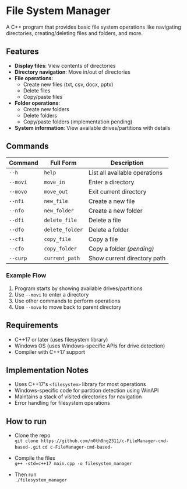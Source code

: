 # File System Manager

A C++ program that provides basic file system operations like navigating directories, creating/deleting files and folders, and more.

## Features

- **Display files**: View contents of directories
- **Directory navigation**: Move in/out of directories
- **File operations**:
  - Create new files (txt, csv, docx, pptx)
  - Delete files
  - Copy/paste files 
- **Folder operations**:
  - Create new folders
  - Delete folders
  - Copy/paste folders (implementation pending)
- **System information**: View available drives/partitions with details

## Commands

| Command   | Full Form      | Description                      |
|-----------|----------------|----------------------------------|
| `--h`     | `help`         | List all available operations    |
| `--movi`  | `move_in`      | Enter a directory                |
| `--movo`  | `move_out`     | Exit current directory           |
| `--nfi`   | `new_file`     | Create a new file                |
| `--nfo`   | `new_folder`   | Create a new folder              |
| `--dfi`   | `delete_file`  | Delete a file                    |
| `--dfo`   | `delete_folder`| Delete a folder                  |
| `--cfi`   | `copy_file`    | Copy a file                      |
| `--cfo`   | `copy_folder`  | Copy a folder *(pending)*        |
| `--curp`  | `current_path` | Show current directory path      |


### Example Flow
1. Program starts by showing available drives/partitions
2. Use `--movi` to enter a directory
3. Use other commands to perform operations
4. Use `--movo` to move back to parent directory

## Requirements

- C++17 or later (uses filesystem library)
- Windows OS (uses Windows-specific APIs for drive detection)
- Compiler with C++17 support

## Implementation Notes

- Uses C++17's `<filesystem>` library for most operations
- Windows-specific code for partition detection using WinAPI
- Maintains a stack of visited directories for navigation
- Error handling for filesystem operations

## How to run
- Clone the repo\
  `git clone https://github.com/n0th9ng2311/c-FileManager-cmd-based-.git`
  `cd c-FileManager-cmd-based-`

- Compile the files\
`g++ -std=c++17 main.cpp -o filesystem_manager`

- Then run\
`./filesystem_manager`


